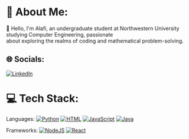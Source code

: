 # 💫 About Me:
👋 Hello, I'm Alafi, an undergraduate student at Northwestern University<br>studying Computer Engineering, passionate<br>about exploring the realms of coding and mathematical problem-solving.


## 🌐 Socials:
[![LinkedIn](https://img.shields.io/badge/LinkedIn-%230077B5.svg?logo=linkedin&logoColor=white)](https://www.linkedin.com/in/alafi-d-34b00a270/)


# 💻 Tech Stack:
Languages: [![Python](https://img.shields.io/badge/Python-3776AB?logo=python&logoColor=fff)](#) [![HTML](https://img.shields.io/badge/HTML-%23E34F26.svg?logo=html5&logoColor=white)](#)	[![JavaScript](https://img.shields.io/badge/JavaScript-F7DF1E?logo=javascript&logoColor=000)](#) [![Java](https://img.shields.io/badge/Java-ED8B00?style=for-the-badge&logo=openjdk&logoColor=white)](#)

Frameworks: [![NodeJS](https://img.shields.io/badge/Node.js-6DA55F?logo=node.js&logoColor=white)](#) [![React](https://img.shields.io/badge/React-%2320232a.svg?logo=react&logoColor=%2361DAFB)](#)


